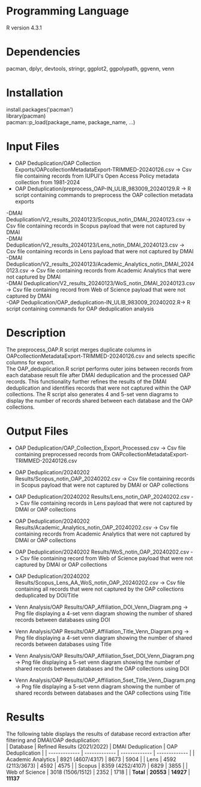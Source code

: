 # Programming Language
R version 4.3.1

# Dependencies
pacman, dplyr, devtools, stringr, ggplot2, ggpolypath, ggvenn, venn

# Installation
install.packages('pacman')  
library(pacman)  
pacman::p_load(package_name, package_name, ...)

# Input Files
- OAP Deduplication/OAP Collection Exports/OAPcollectionMetadataExport-TRIMMED-20240126.csv -> Csv file containing records from IUPUI's Open Access Policy metadata collection from 1981-2024  
- OAP Deduplication/preprocess_OAP-IN_ULIB_983009_20240129.R -> R script containing commands to preprocess the OAP collection metadata exports  

-DMAI Deduplication/V2_results_20240123/Scopus_notin_DMAI_20240123.csv -> Csv file containing records in Scopus payload that were not captured by DMAI  
-DMAI Deduplication/V2_results_20240123/Lens_notin_DMAI_20240123.csv -> Csv file containing records in Lens payload that were not captured by DMAI  
-DMAI Deduplication/V2_results_20240123/Academic_Analytics_notin_DMAI_20240123.csv -> Csv file containing records from Academic Analytics that were not captured by DMAI  
-DMAI Deduplication/V2_results_20240123/WoS_notin_DMAI_20240123.csv -> Csv file containing record from Web of Science payload that were not captured by DMAI  
-OAP Deduplication/OAP_deduplication-IN_ULIB_983009_20240202.R-> R script containing commands for OAP deduplication analysis

# Description
The preprocess_OAP.R script merges duplicate columns in OAPcollectionMetadataExport-TRIMMED-20240126.csv and selects specific columns for export.  
The OAP_deduplication.R script performs outer joins between records from each database result file after DMAI deduplication and the processed OAP records. This functionality further refines the results of the DMAI deduplication and identifies records that were not captured within the OAP collections. The R script also generates 4 and 5-set venn diagrams to display the number of records shared between each database and the OAP collections. 

# Output Files
- OAP Deduplication/OAP_Collection_Export_Processed.csv -> Csv file containing preprocessed records from OAPcollectionMetadataExport-TRIMMED-20240126.csv
- OAP Deduplication/20240202 Results/Scopus_notin_OAP_20240202.csv -> Csv file containing records in Scopus payload that were not captured by DMAI or OAP collections  
- OAP Deduplication/20240202 Results/Lens_notin_OAP_20240202.csv -> Csv file containing records in Lens payload that were not captured by DMAI or OAP collections
- OAP Deduplication/20240202 Results/Academic_Analytics_notin_OAP_20240202.csv -> Csv file containing records from Academic Analytics that were not captured by DMAI or OAP collections  
- OAP Deduplication/20240202 Results/WoS_notin_OAP_20240202.csv -> Csv file containing record from Web of Science payload that were not captured by DMAI or OAP collections  
- OAP Deduplication/20240202 Results/Scopus_Lens_AA_WoS_notin_OAP_20240202.csv -> Csv file containing all records that were not captured by the OAP collections deduplicated by DOI/Title  

- Venn Analysis/OAP Results/OAP_Affiliation_DOI_Venn_Diagram.png -> Png file displaying a 4-set venn diagram showing the number of shared records between databases using DOI  
- Venn Analysis/OAP Results/OAP_Affiliation_Title_Venn_Diagram.png -> Png file displaying a 4-set venn diagram showing the number of shared records between databases using Title  
- Venn Analysis/OAP Results/OAP_Affiliation_5set_DOI_Venn_Diagram.png -> Png file displaying a 5-set venn diagram showing the number of shared records between databases and the OAP collections using DOI  
- Venn Analysis/OAP Results/OAP_Affiliation_5set_Title_Venn_Diagram.png -> Png file displaying a 5-set venn diagram showing the number of shared records between databases and the OAP collections using Title  

# Results
The following table displays the results of database record extraction after filtering and DMAI/OAP deduplication:  
| Database  | Refined Results (2021/2022) | DMAI Deduplication | OAP Deduplication |
| ------------- | ------------- | ------------- | ------------- |
| Academic Analytics  | 8921 (4607/4317)  | 8673  | 5904 |
| Lens  |  4592 (2113/3673)  | 4592  | 4575 |
| Scopus  | 8359 (4252/4107)  | 6829  | 3855 |
| Web of Science  | 3018 (1506/1512)  | 2352 | 1718 |
| **Total**  | **20553**  | **14927**  | **11137**
